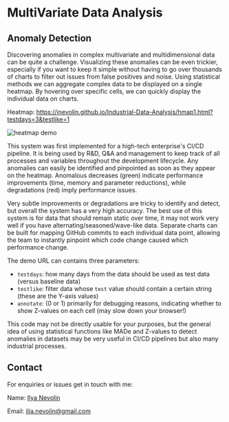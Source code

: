 # MultiVariate Data Analysis

## Anomaly Detection

Discovering anomalies in complex multivariate and multidimensional data can be quite a challenge. Visualizing these anomalies can be even trickier, especially if you want to keep it simple without having to go over thousands of charts to filter out issues from false positives and noise. Using statistical methods we can aggregate complex data to be displayed on a single heatmap. By hovering over specific cells, we can quickly display the individual data on charts.

Heatmap: https://inevolin.github.io/Industrial-Data-Analysis/hmap1.html?testdays=3&testlike=1

![heatmap demo](img/hmap1.png)

This system was first implemented for a high-tech enterprise's CI/CD pipeline. It is being used by R&D, Q&A and management to keep track of all processes and variables throughout the development lifecycle. Any anomalies can easily be identified and pinpointed as soon as they appear on the heatmap. Anomalous decreases (green) indicate performance improvements (time, memory and parameter reductions), while degradations (red) imply performance issues.

Very subtle improvements or degradations are tricky to identify and detect, but overall the system has a very high accuracy. The best use of this system is for data that should remain static over time, it may not work very well if you have alternating/seasoned/wave-like data. Separate charts can be built for mapping GitHub commits to each individual data point, allowing the team to instantly pinpoint which code change caused which performance change.

The demo URL can contains three parameters:
- `testdays`: how many days from the data should be used as test data (versus baseline data)
- `testlike`: filter data whose `test` value should contain a certain string (these are the Y-axis values)
- `annotate`: (0 or 1) primarily for debugging reasons, indicating whether to show Z-values on each cell (may slow down your browser!)

This code may not be directly usable for your purposes, but the general idea of using statistical functions like MADe and Z-values to detect anomalies in datasets may be very useful in CI/CD pipelines but also many industrial processes.

## Contact

For enquiries or issues get in touch with me:

Name: [Ilya Nevolin](https://www.linkedin.com/in/iljanevolin/)

Email: ilja.nevolin@gmail.com
